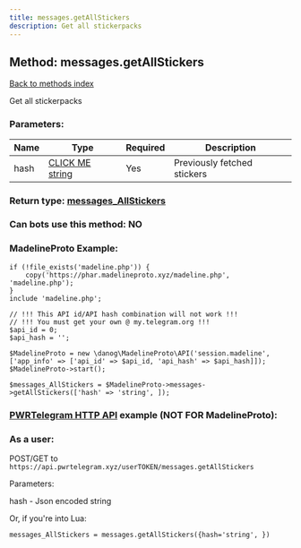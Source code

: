 ```yaml
---
title: messages.getAllStickers
description: Get all stickerpacks
---
```

## Method: messages.getAllStickers  
[Back to methods index](index.md)


Get all stickerpacks

### Parameters:

| Name     |    Type       | Required | Description |
|----------|---------------|----------|-------------|
|hash|[CLICK ME string](../types/string.md) | Yes|Previously fetched stickers|


### Return type: [messages\_AllStickers](../types/messages_AllStickers.md)

### Can bots use this method: **NO**


### MadelineProto Example:


```
if (!file_exists('madeline.php')) {
    copy('https://phar.madelineproto.xyz/madeline.php', 'madeline.php');
}
include 'madeline.php';

// !!! This API id/API hash combination will not work !!!
// !!! You must get your own @ my.telegram.org !!!
$api_id = 0;
$api_hash = '';

$MadelineProto = new \danog\MadelineProto\API('session.madeline', ['app_info' => ['api_id' => $api_id, 'api_hash' => $api_hash]]);
$MadelineProto->start();

$messages_AllStickers = $MadelineProto->messages->getAllStickers(['hash' => 'string', ]);
```

### [PWRTelegram HTTP API](https://pwrtelegram.xyz) example (NOT FOR MadelineProto):



### As a user:

POST/GET to `https://api.pwrtelegram.xyz/userTOKEN/messages.getAllStickers`

Parameters:

hash - Json encoded string




Or, if you're into Lua:

```
messages_AllStickers = messages.getAllStickers({hash='string', })
```

